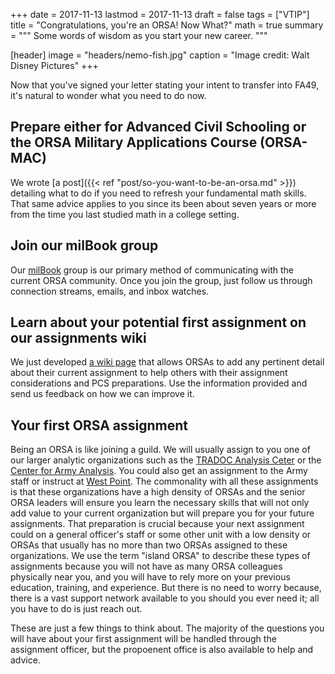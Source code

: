 +++
date = 2017-11-13
lastmod = 2017-11-13
draft = false
tags = ["VTIP"]
title = "Congratulations, you're an ORSA! Now What?"
math = true
summary = """
Some words of wisdom as you start your new career. 
"""

[header]
image = "headers/nemo-fish.jpg"
caption = "Image credit: Walt Disney Pictures"
+++

Now that you've signed your letter stating your intent to transfer into FA49, it's natural to wonder what you need to do now. 

## Prepare either for Advanced Civil Schooling or the ORSA Military Applications Course (ORSA-MAC)

We wrote [a post]({{< ref "post/so-you-want-to-be-an-orsa.md" >}}) detailing what to do if you need to refresh your fundamental math skills. That same advice applies to you since its been about seven years or more from the time you last studied math in a college setting. 

## Join our milBook group

Our [milBook](https://www.milsuite.mil/book/groups/fa49-orsa) group is our primary method of communicating with the current ORSA community. Once you join the group, just follow us through connection streams, emails, and inbox watches.

## Learn about your potential first assignment on our assignments wiki

We just developed [a wiki page](https://www.milsuite.mil/wiki/FA49_Assignments_Info) that allows ORSAs to add any pertinent detail about their current assignment to help others with their assignment considerations and PCS preparations. Use the information provided and send us feedback on how we can improve it.

##  Your first ORSA assignment

Being an ORSA is like joining a guild. We will usually assign to you one of our larger analytic organizations such as the [TRADOC Analysis Ceter](http://www.trac.army.mil/) or the [Center for Army Analysis](http://www.caa.army.mil/). You could also get an assignment to the Army staff or instruct at [West Point](www.usma.edu). The commonality with all these assignments is that these organizations have a high density of ORSAs and the senior ORSA leaders will ensure you learn the necessary skills that will not only add value to your current organization but will prepare you for your future assignments. That preparation is crucial because your next assignment could on a general officer's staff or some other unit with a low density or ORSAs that usually has no more than two ORSAs assigned to these organizations. We use the term "island ORSA" to describe these types of assignments because you will not have as many ORSA colleagues physically near you, and you will have to rely more on your previous education, training, and experience. But there is no need to worry because, there is a vast support network available to you should you ever need it; all you have to do is just reach out.


These are just a few things to think about. The majority of the questions you will have about your first assignment will be handled through the assignment officer, but the propoenent office is also available to help and advice. 



